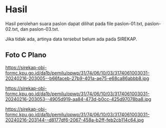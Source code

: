 # Hasil

Hasil perolehan suara paslon dapat dilihat pada file paslon-01.txt, paslon-02.txt, dan paslon-03.txt.

Jika tidak ada, artinya data tersebut belum ada pada SIREKAP.

## Foto C Plano

https://sirekap-obj-formc.kpu.go.id/da1b/pemilu/ppwp/31/74/06/10/03/3174061003031-20240216-203005--b66faceb-27b9-401a-ae75-e68ca86abbb8.jpg

https://sirekap-obj-formc.kpu.go.id/da1b/pemilu/ppwp/31/74/06/10/03/3174061003031-20240216-203053--4905d919-aa84-473d-b0cc-425d97078ba8.jpg

https://sirekap-obj-formc.kpu.go.id/da1b/pemilu/ppwp/31/74/06/10/03/3174061003031-20240216-203144--d8177df6-2067-458a-b2ff-feb2cb114c64.jpg
